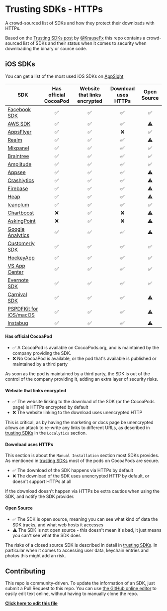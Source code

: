 # Trusting SDKs - HTTPs

A crowd-sourced list of SDKs and how they protect their downloads with HTTPs.

Based on the [Trusting SDKs post](https://krausefx.com/blog/trusting-sdks) by [@KrauseFx](https://twitter.com/KrauseFx) this repo contains a crowd-sourced list of SDKs and their status when it comes to security when downloading the binary or source code.

## iOS SDKs

You can get a list of the most used iOS SDKs on [AppSight](https://www.appsight.io/?asot=2&o=top&os=ios)

| SDK | Has official CocoaPod | Website that links encrypted | Download uses HTTPs | Open Source |
| --- | :---: | :---: | :---: | :---: |
| [Facebook SDK](https://developers.facebook.com/docs/ios/) | ✅ | ✅ | ✅ | ✅ |
| [AWS SDK](https://aws.amazon.com/documentation/sdk-for-ios/) | ✅ | ✅ | ✅ | ⚠️ |
| [AppsFlyer](https://support.appsflyer.com/hc/en-us/articles/207032066-AppsFlyer-SDK-Integration-iOS) | ✅ | ✅ | ❌ | ✅ |
| [Realm](https://github.com/realm/realm-cocoa) | ✅ | ✅ | ✅ | ⚠️ |
| [Mixpanel](https://mixpanel.com/help/reference/ios) | ✅ | ✅ | ✅ | ✅ |
| [Braintree](https://developers.braintreepayments.com/guides/client-sdk/setup/ios/v4) | ✅ | ✅ | ✅ | ✅ |
| [Amplitude](https://amplitude.zendesk.com/hc/en-us/articles/115002278527-iOS-SDK-Installation) | ✅ | ✅ | ✅ | ✅ |
| [Appsee](https://www.appsee.com/docs/ios/native) | ✅ | ✅ | ✅ | ⚠️ |
| [Crashlytics](https://try.crashlytics.com/) | ✅ | ✅ | ✅ | ⚠️ |
| [Firebase](https://firebase.google.com/docs/ios/setup) | ✅ | ✅ | ✅ | ⚠️ |
| [Heap](https://heapanalytics.com/) | ✅ | ✅ | ✅ | ⚠️ |
| [leanplum](https://www.leanplum.com/) | ✅ | ✅ | ✅ | ✅ |
| [Chartboost](https://answers.chartboost.com/en-us/articles/download) | ❌ | ✅ | ❌ | ⚠️ |
| [AskingPoint](https://www.askingpoint.com/documentation-ios-sdk/) | ❌ | ✅ | ❌ | ⚠️ |
| [Google Analytics](https://developers.google.com/analytics/devguides/collection/ios/v3/) | ✅ | ✅ | ✅ | ⚠️ |
| [Customerly SDK](https://www.customerly.io/customers-intelligence) | ✅ | ✅ | ✅ | ✅ |
| [HockeyApp](https://github.com/bitstadium/HockeySDK-iOS#readme) | ✅ | ✅ | ✅ | ✅ |
| [VS App Center](https://github.com/Microsoft/appcenter-sdk-apple#readme) | ✅ | ✅ | ✅ | ✅ |
| [Evernote SDK](https://github.com/evernote/evernote-cloud-sdk-ios) | ✅ | ✅ | ✅ | ✅ |
| [Carnival SDK](https://github.com/carnivalmobile/carnival-ios-sdk/)| ✅ | ✅ | ✅ | ⚠️ |
| [PSPDFKit for iOS/macOS](https://pspdfkit.com/)| ✅ | ✅ | ✅ | ⚠️ |
| [Instabug](https://instabug.com/)| ✅ | ✅ | ✅ | ⚠️ |

#### Has official CocoaPod

- ✅ A CocoaPod is available on CocoaPods.org, and is maintained by the company providing the SDK.
- ❌ No CocoaPod is available, or the pod that's available is published or maintained by a third party

As soon as the pod is maintained by a third party, the SDK is out of the control of the company providing it, adding an extra layer of security risks.

#### Website that links encrypted

- ✅ The website linking to the download of the SDK (or the CocoaPods page) is HTTPs encrypted by default
- ❌ The website linking to the download uses unencrypted HTTP

This is critical, as by having the marketing or docs page be unencrypted allows an attack to re-write any links to different URLs, as described in [trusting SDKs](https://krausefx.com/blog/trusting-sdks) in the `Localytics` section.

#### Download uses HTTPs

This section is about the `Manual Installation` section most SDKs provides. As mentioned in [trusting SDKs](https://krausefx.com/blog/trusting-sdks) most of the pods on CocoaPods are secure.

- ✅ The download of the SDK happens via HTTPs by default
- ❌ The download of the SDK uses unencrypted HTTP by default, or doesn't support HTTPs at all

If the download doesn't happen via HTTPs be extra cautios when using the SDK, and notify the SDK provider.

#### Open Source

- ✅ The SDK is open source, meaning you can see what kind of data the SDK tracks, and what web hosts it accesses
- ⚠️ The SDK is not open source - this doesn't mean it's bad, it just means you can't see what the SDK does

The risks of a closed source SDK is described in detail in [trusting SDKs](https://krausefx.com/blog/trusting-sdks). In particular when it comes to accessing user data, keychain entries and photos this might add an risk.

## Contributing

This repo is community-driven. To update the information of an SDK, just submit a Pull Request to this repo. You can use [the GitHub online editor](https://github.com/trusting-sdks/https/edit/master/README.md) to easily edit text online, without having to manually clone the repo. 

[**Click here to edit this file**](https://github.com/trusting-sdks/https/edit/master/README.md)

